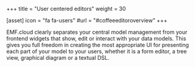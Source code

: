 +++
title = "User centered editors"
weight = 30

[asset]
  icon = "fa fa-users"
  #url = "#coffeeeditoroverview"
+++

EMF.cloud clearly separates your central model management from your frontend widgets that show, edit or interact with your data models. This gives you full freedom in creating the most appropriate UI for presenting each part of your model to your users, whether it is a form editor, a tree view, graphical diagram or a textual DSL.
